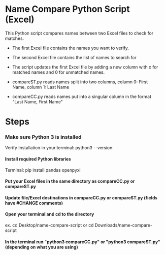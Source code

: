 # Name Compare Python Script (Excel)

This Python script compares names between two Excel files to check for matches.

- The first Excel file contains the names you want to verify.
- The second Excel file contains the list of names to search for
- The script updates the first Excel file by adding a new column with x for matched names and 0 for unmatched names.

- compareST.py reads names split into two columns, column 0: First Name, column 1: Last Name
- compareCC.py reads names put into a singular column in the format "Last Name, First Name"

# Steps

### Make sure Python 3 is installed
Verify Installation in your terminal: python3 --version

#### Install required Python libraries
Terminal: pip install pandas openpyxl

#### Put your Excel files in the same directory as compareCC.py or compareST.py

#### Update file/Excel destinations in compareCC.py or compareST.py (fields have #CHANGE comments)

#### Open your terminal and cd to the directory
ex. cd Desktop/name-compare-script or cd Downloads/name-compare-script

#### In the terminal run "python3 compareCC.py" or "python3 compareST.py" (depending on what you are using)
